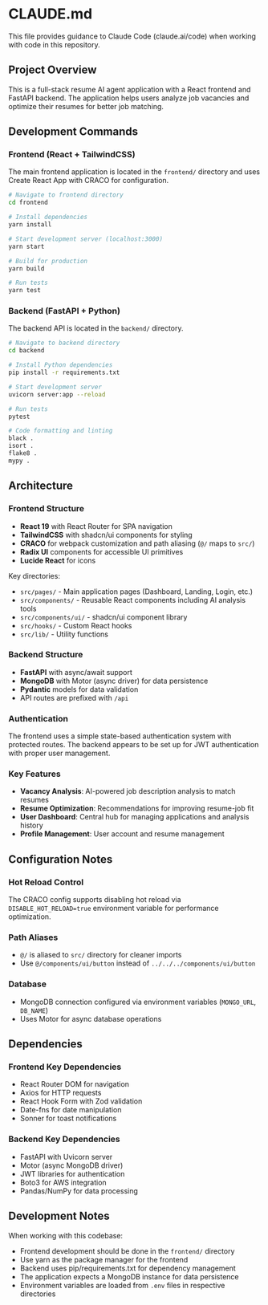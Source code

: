 # CLAUDE.md

This file provides guidance to Claude Code (claude.ai/code) when working with code in this repository.

## Project Overview

This is a full-stack resume AI agent application with a React frontend and FastAPI backend. The application helps users analyze job vacancies and optimize their resumes for better job matching.

## Development Commands

### Frontend (React + TailwindCSS)
The main frontend application is located in the `frontend/` directory and uses Create React App with CRACO for configuration.

```bash
# Navigate to frontend directory
cd frontend

# Install dependencies
yarn install

# Start development server (localhost:3000)
yarn start

# Build for production
yarn build

# Run tests
yarn test
```

### Backend (FastAPI + Python)
The backend API is located in the `backend/` directory.

```bash
# Navigate to backend directory
cd backend

# Install Python dependencies
pip install -r requirements.txt

# Start development server
uvicorn server:app --reload

# Run tests
pytest

# Code formatting and linting
black .
isort .
flake8 .
mypy .
```

## Architecture

### Frontend Structure
- **React 19** with React Router for SPA navigation
- **TailwindCSS** with shadcn/ui components for styling
- **CRACO** for webpack customization and path aliasing (`@/` maps to `src/`)
- **Radix UI** components for accessible UI primitives
- **Lucide React** for icons

Key directories:
- `src/pages/` - Main application pages (Dashboard, Landing, Login, etc.)
- `src/components/` - Reusable React components including AI analysis tools
- `src/components/ui/` - shadcn/ui component library
- `src/hooks/` - Custom React hooks
- `src/lib/` - Utility functions

### Backend Structure
- **FastAPI** with async/await support
- **MongoDB** with Motor (async driver) for data persistence
- **Pydantic** models for data validation
- API routes are prefixed with `/api`

### Authentication
The frontend uses a simple state-based authentication system with protected routes. The backend appears to be set up for JWT authentication with proper user management.

### Key Features
- **Vacancy Analysis**: AI-powered job description analysis to match resumes
- **Resume Optimization**: Recommendations for improving resume-job fit
- **User Dashboard**: Central hub for managing applications and analysis history
- **Profile Management**: User account and resume management

## Configuration Notes

### Hot Reload Control
The CRACO config supports disabling hot reload via `DISABLE_HOT_RELOAD=true` environment variable for performance optimization.

### Path Aliases
- `@/` is aliased to `src/` directory for cleaner imports
- Use `@/components/ui/button` instead of `../../../components/ui/button`

### Database
- MongoDB connection configured via environment variables (`MONGO_URL`, `DB_NAME`)
- Uses Motor for async database operations

## Dependencies

### Frontend Key Dependencies
- React Router DOM for navigation
- Axios for HTTP requests
- React Hook Form with Zod validation
- Date-fns for date manipulation
- Sonner for toast notifications

### Backend Key Dependencies
- FastAPI with Uvicorn server
- Motor (async MongoDB driver)
- JWT libraries for authentication
- Boto3 for AWS integration
- Pandas/NumPy for data processing

## Development Notes

When working with this codebase:
- Frontend development should be done in the `frontend/` directory
- Use yarn as the package manager for the frontend
- Backend uses pip/requirements.txt for dependency management
- The application expects a MongoDB instance for data persistence
- Environment variables are loaded from `.env` files in respective directories